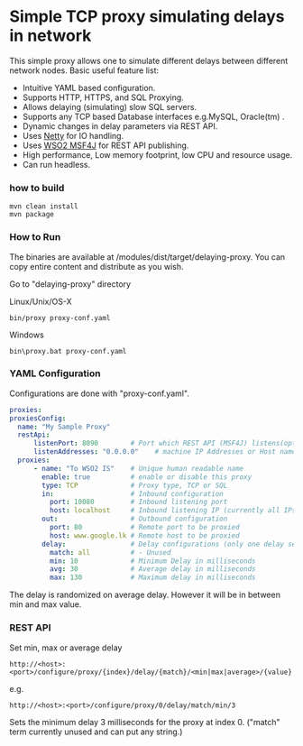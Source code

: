 # Simple TCP proxy simulating delays in network

This simple proxy allows one to simulate different delays between different network nodes.
Basic useful feature list:

 * Intuitive YAML based configuration.
 * Supports HTTP, HTTPS, and SQL Proxying.
 * Allows delaying (simulating) slow SQL servers.
 * Supports any TCP based Database interfaces e.g.MySQL, Oracle(tm) .
 * Dynamic changes in delay parameters via REST API.
 * Uses [Netty](http://netty.io/) for IO handling.
 * Uses [WSO2 MSF4J](https://github.com/wso2/msf4j) for REST API publishing.
 * High performance, Low memory footprint, low CPU and resource usage.
 * Can run headless.



### how to build
```
mvn clean install
mvn package
```

### How to Run
The binaries are available at /modules/dist/target/delaying-proxy.
You can copy entire content and distribute as you wish.

Go to "delaying-proxy" directory 

Linux/Unix/OS-X
```
bin/proxy proxy-conf.yaml
```

Windows
```
bin\proxy.bat proxy-conf.yaml
```


### YAML Configuration
Configurations are done with "proxy-conf.yaml". 

```yaml
proxies:
proxiesConfig:
  name: "My Sample Proxy"
  restApi:
      listenPort: 8090        # Port which REST API (MSF4J) listens(optional, default 8080)
      listenAddresses: "0.0.0.0"    # machine IP Addresses or Host names to listen (not supported)
  proxies:
      - name: "To WSO2 IS"    # Unique human readable name
        enable: true          # enable or disable this proxy
        type: TCP             # Proxy type, TCP or SQL
        in:                   # Inbound configuration
          port: 10080         # Inbound listening port
          host: localhost     # Inbound listening IP (currently all IPs)
        out:                  # Outbound configuration
          port: 80            # Remote port to be proxied
          host: www.google.lk # Remote host to be proxied
        delay:                # Delay configurations (only one delay set can be configured currently)
          match: all          # - Unused
          min: 10             # Minimum Delay in milliseconds
          avg: 30             # Average delay in milliseconds
          max: 130            # Maximum delay in milliseconds
```   

The delay is randomized on average delay. However it will be in between min and max value.

### REST API

Set min, max or average delay
```
http://<host>:<port>/configure/proxy/{index}/delay/{match}/<min|max|average>/{value}
```
e.g. 
```
http://<host>:<port>/configure/proxy/0/delay/match/min/3
```
Sets the minimum delay 3 milliseconds for the proxy at index 0. ("match" term currently unused and can put any string.) 
